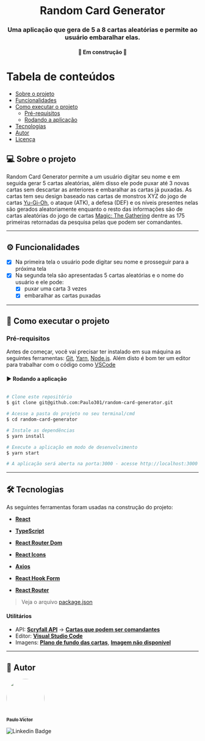<h1 align="center">
  Random Card Generator 
</h1>

<h3 align="center">
  Uma aplicação que gera de 5 a 8 cartas aleatórias e permite ao usuário embaralhar elas.
</h3>

<h4 align="center">
	🚧   Em construção   🚧
</h4>

Tabela de conteúdos
=================
<!--ts-->
   * [Sobre o projeto](#💻-sobre-o-projeto)
   * [Funcionalidades](#⚙️-funcionalidades)
   * [Como executar o projeto](#-como-executar-o-projeto)
     * [Pré-requisitos](#pré-requisitos)
     * [Rodando a aplicação](#▶️-rodando-a-aplicação)
   * [Tecnologias](#🛠-tecnologias)
   * [Autor](#👤-autor)
   * [Licença](#📝-licença)
<!--te-->


## 💻 Sobre o projeto

Random Card Generator permite a um usuário digitar seu nome e em seguida gerar 5 cartas aleatórias, além disso ele pode puxar até 3 novas cartas sem descartar as anteriores e embaralhar as cartas já puxadas. 
As cartas tem seu design baseado nas cartas de monstros XYZ do jogo de cartas [Yu-Gi-Oh](https://www.yugioh-card.com/en/), o ataque (ATK), a defesa (DEF) e os níveis presentes nelas são gerados aleatoriamente enquanto o resto das informações são de cartas aleatórias do jogo de cartas [Magic: The Gathering](https://magic.wizards.com/pt-BR) dentre as 175 primeiras retornadas da pesquisa pelas que podem ser comandantes. 

---

## ⚙️ Funcionalidades

- [x] Na primeira tela o usuário pode digitar seu nome e prosseguir para a próxima tela
- [x] Na segunda tela são apresentadas 5 cartas aleatórias e o nome do usuário e ele pode:
  - [x] puxar uma carta 3 vezes
  - [x] embaralhar as cartas puxadas

---

## 🚀 Como executar o projeto

### Pré-requisitos

Antes de começar, você vai precisar ter instalado em sua máquina as seguintes ferramentas:
[Git](https://git-scm.com), [Yarn](https://yarnpkg.com/), [Node.js](https://nodejs.org/en/). 
Além disto é bom ter um editor para trabalhar com o código como [VSCode](https://code.visualstudio.com/)


#### ▶️ Rodando a aplicação

```bash

# Clone este repositório
$ git clone git@github.com:Paulo301/random-card-generator.git

# Acesse a pasta do projeto no seu terminal/cmd
$ cd random-card-generator

# Instale as dependências
$ yarn install

# Execute a aplicação em modo de desenvolvimento
$ yarn start

# A aplicação será aberta na porta:3000 - acesse http://localhost:3000

```

---

## 🛠 Tecnologias

As seguintes ferramentas foram usadas na construção do projeto:

-   **[React](https://reactjs.org/)**  
-   **[TypeScript](https://www.typescriptlang.org/)**

-   **[React Router Dom](https://github.com/ReactTraining/react-router/tree/master/packages/react-router-dom)**
-   **[React Icons](https://react-icons.github.io/react-icons/)**
-   **[Axios](https://github.com/axios/axios)**
-   **[React Hook Form](https://react-hook-form.com/)**
-   **[React Router](https://reactrouter.com/)**

> Veja o arquivo  [package.json](https://github.com/Paulo301/random-card-generator/blob/main/package.json)

#### [](https://github.com/tgmarinho/Ecoleta#utilit%C3%A1rios)**Utilitários**

-   API:  **[Scryfall API](https://scryfall.com/docs/api)**  →   **[Cartas que podem ser comandantes](https://api.scryfall.com/cards/search?q=is%3Acommander)**
-   Editor:  **[Visual Studio Code](https://code.visualstudio.com/)** 
-   Imagens:  **[Plano de fundo das cartas](https://www.deviantart.com/graysongoodwin/art/Yu-Gi-Oh-Card-Textures-661350432)**,  **[Imagem não disponível](https://www.dreamstime.com/no-image-available-icon-flat-vector-no-image-available-icon-flat-vector-illustration-image132482953)**

---

## 👤 Autor

<a href="https://github.com/Paulo301">
 <img style="border-radius: 50%;" src="https://avatars.githubusercontent.com/u/51863723?v=4" width="100px;" alt=""/>
 <br />
 <sub><b>Paulo Victor</b></sub></a>
 <br />
 
![Linkedin Badge](https://img.shields.io/badge/-Paulo%20Victor-blue?style=flat-square&logo=Linkedin&logoColor=white&link=https://www.linkedin.com/in/paulo-victor-lemos-de-almeida-569040186/)